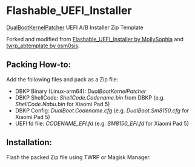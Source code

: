 # Flashable_UEFI_Installer

[DualBootKernelPatcher](https://github.com/Project-Aloha/DualBootKernelPatcher) UEFI A/B Installer Zip Template

Forked and modified from [Flashable_UEFI_Installer by MollySophia](https://github.com/MollySophia/Flashable_UEFI_Installer) and [twrp_abtemplate by osm0sis](https://github.com/osm0sis/twrp_abtemplate).

## Packing How-to:
Add the following files and pack as a Zip file:
- DBKP Binary (Linux-arm64): _DualBootKernelPatcher_
- DBKP ShellCode: _ShellCode.Codename.bin_ from DBKP (e.g. _ShellCode.Nabu.bin_ for Xiaomi Pad 5)
- DBKP Config: _DualBoot.Codename.cfg_ (e.g. _DualBoot.Sm8150.cfg_ for Xiaomi Pad 5)
- UEFI fd file: _CODENAME\_EFI.fd_ (e.g. _SM8150_EFI.fd_ for Xiaomi Pad 5)

## Installation:
Flash the packed Zip file using TWRP or Magisk Manager.